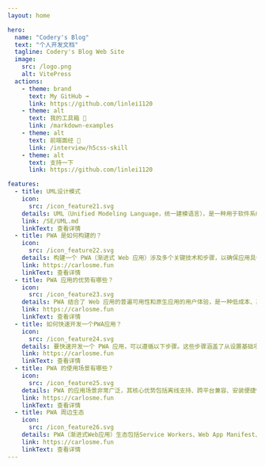```yaml
---
layout: home

hero:
  name: "Codery's Blog"
  text: "个人开发文档"
  tagline: Codery's Blog Web Site
  image:
    src: /logo.png
    alt: VitePress
  actions:
    - theme: brand
      text: My GitHub ➟
      link: https://github.com/linlei1120
    - theme: alt
      text: 我的工具箱 🔨
      link: /markdown-examples
    - theme: alt
      text: 前端面经 🎒
      link: /interview/h5css-skill
    - theme: alt
      text: 支持一下
      link: https://github.com/linlei1120

features:
  - title: UML设计模式
    icon:
      src: /icon_feature21.svg
    details: UML（Unified Modeling Language，统一建模语言），是一种用于软件系统分析和设计的语言工具，用于帮助软件开发人员进行思考和记录思路的结果UML本身是一套符号的规定，通过这些符号，来描述软件模型中各个元素之间的关系；比如类、接口、实现、泛化、依赖、组合、聚合等
    link: /SE/UML.md
    linkText: 查看详情
  - title: PWA 是如何构建的？
    icon:
      src: /icon_feature22.svg
    details: 构建一个 PWA（渐进式 Web 应用）涉及多个关键技术和步骤，以确保应用具备离线能力、快速加载、可安装性等核心特性。以下是构建 PWA 的主要步骤和技术。
    link: https://carlosme.fun
    linkText: 查看详情
  - title: PWA 应用的优势有哪些？
    icon:
      src: /icon_feature23.svg
    details: PWA 结合了 Web 应用的普遍可用性和原生应用的用户体验，是一种低成本、高效能的跨平台应用开发解决方案，通过提供离线能力、推送通知、可安装性等特性，能够在保持用户体验的同时，降低开发、维护和分发成本。
    link: https://carlosme.fun
    linkText: 查看详情
  - title: 如何快速开发一个PWA应用？
    icon:
      src: /icon_feature24.svg
    details: 要快速开发一个 PWA 应用，可以遵循以下步骤。这些步骤涵盖了从设置基础项目到实现 PWA 核心特性的所有内容。
    link: https://carlosme.fun
    linkText: 查看详情
  - title: PWA 的使用场景有哪些？
    icon:
      src: /icon_feature25.svg
    details: PWA 的应用场景非常广泛，其核心优势包括离线支持、跨平台兼容、安装便捷性等，使其适用于各种类型的应用和服务。无论是商业、教育、医疗还是娱乐领域，PWA 都能够提供流畅、高效和可靠的用户体验。
    link: https://carlosme.fun
    linkText: 查看详情
  - title: PWA 周边生态
    icon:
      src: /icon_feature26.svg
    details: PWA（渐进式Web应用）生态包括Service Workers、Web App Manifest、响应式设计、离线支持、推送通知和应用缓存等技术，旨在提升Web应用的性能和用户体验，接近原生应用的功能。
    link: https://carlosme.fun
    linkText: 查看详情
---
```

<!-- 添加到md文章末尾 -->
<confetti />

<!-- 添加到md文章末尾 -->
<VisitorPanel />
